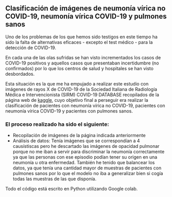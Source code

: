 ## Clasificación de imágenes de neumonía vírica no COVID-19, neumonía vírica COVID-19 y pulmones sanos

Uno de los problemas de los que hemos sido testigos en este tiempo ha sido la falta de alternativas eficaces - excepto el test médico - para la detección
de COVID-19. 

En cada una de las olas sufridas se han visto incrementados los casos de COVID-19 positivos y aquellos casos que presentaban incertidumbre (no confirmados) por lo que los
centros de salud y hospitales se han visto desbordados.

Esta situación es la que me ha empujado a realizar este estudio con imágenes de rayos X de COVID-19 de la Sociedad Italiana de Radiología Médica e Intervencionista (SIRM) COVID-19 DATABASE recopilados de la página web de [kaggle](https://www.kaggle.com/tawsifurrahman/covid19-radiography-database), cuyo objetivo final a perseguir era realizar la clasificación de pacientes con neumonía vírica no COVID-19, pacientes con neumonía vírica COVID-19 y pacientes con pulmones sanos.

### El proceso realizado ha sido el siguiente:

* Recopilación de imágenes de la página indicada anteriormente
* Análisis de datos: Tenía imágenes que se correspondían a 4 causístiscas pero he descartado las imágenes de opacidad pulmonar porque no me iban a servir para discriminar la neumonía correctamente ya que las personas con ese episodio podían tener su origen en una neumonía u otra enfermedad. También he tenido que balancear los datos, ya que tenía una cantidad mayor de muestras de pacientes con pulmones sanos por lo que el modelo no iba a generalizar bien si cogía todas las muestras de las que disponía. 

Todo el código está escrito en Python utilizando Google colab.

